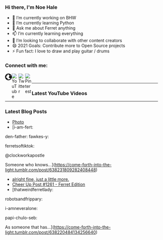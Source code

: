 ### Hi there, I'm Noe Hale

- 🔭 I’m currently working on BHW
- 🌱 I’m currently learning Python
- 💬 Ask me about Ferret anything
- 📫 I’m currently learning everything
- 🔭 I’m looking to collaborate with other content creators
- 😄 2021 Goals: Contribute more to Open Source projects
- ⚡ Fun fact: I love to draw and play guitar / drums

### Connect with me:

[<img align="left" alt="ferretvoice.com" width="22px" src="https://raw.githubusercontent.com/iconic/open-iconic/master/svg/globe.svg" />](https://ferretvoice.com)
[<img align="left" alt="YouTube" width="22px" src="https://cdn.jsdelivr.net/npm/simple-icons@v3/icons/youtube.svg" />](https://www.youtube.com/channel/UCk665XTfaMLVwFVWUmgnDiw)
[<img align="left" alt="Twitter" width="22px" src="https://cdn.jsdelivr.net/npm/simple-icons@v3/icons/twitter.svg" />](https://twitter.com/voiceferret)
[<img align="left" alt="Pinterest" width="22px" src="https://cdn.jsdelivr.net/npm/simple-icons@v3/icons/pinterest.svg" />](https://www.pinterest.com/voiceferret/)

<br />

---

### Latest YouTube Videos

<!-- YOUTUBEOVERFLO:START -->
<!-- YOUTUBEOVERFLO:END -->

---
### Latest Blog Posts

<!-- BLOG-POST-LIST:START -->
- [Photo](https://come-forth-into-the-light.tumblr.com/post/638237597534191616)
- [i-am-fert:

den-father:
fawkes-y:

ferretsoftiktok:



@clockworkapostle 



Someone who knows...](https://come-forth-into-the-light.tumblr.com/post/638231809282408448)
- [alright fine, just a little more.](https://come-forth-into-the-light.tumblr.com/post/638229067910512640)
- [Cheer Up Post #1261 - Ferret Edition](https://come-forth-into-the-light.tumblr.com/post/638226146315681792)
- [thatweirdferretlady:

robotsandfrippary:

i-amneveralone:

papi-chulo-seb:

As someone that has...](https://come-forth-into-the-light.tumblr.com/post/638220484134256640)
<!-- BLOG-POST-LIST:END -->
